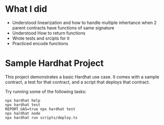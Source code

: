 # What I did
- Understood linearization and how to handle multiple inhertance when 2 parent contracts have functions of same signature
- Understood How to return functions
- Wrote tests and srcipts for it
- Practiced encode functions

# Sample Hardhat Project

This project demonstrates a basic Hardhat use case. It comes with a sample contract, a test for that contract, and a script that deploys that contract.

Try running some of the following tasks:

```shell
npx hardhat help
npx hardhat test
REPORT_GAS=true npx hardhat test
npx hardhat node
npx hardhat run scripts/deploy.ts
```
